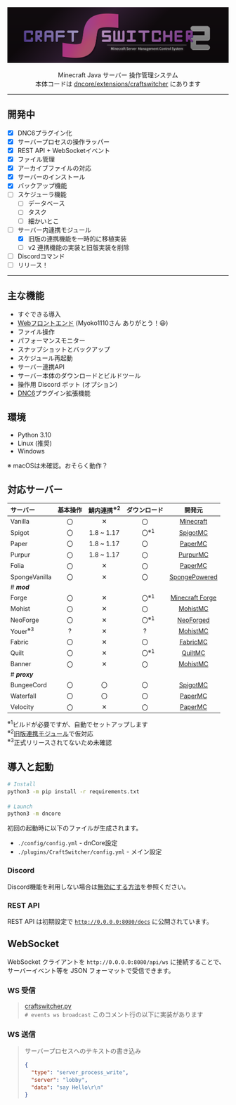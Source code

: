 <div align="center">
  <picture>
    <source media="(prefers-color-scheme: dark)" srcset="icons/header_nobg.png">
    <source media="(prefers-color-scheme: light)" srcset="icons/header_nobg_light.png">
    <img src="icons/header.png">
  </picture>

  Minecraft Java サーバー 操作管理システム
  <br>
  本体コードは <a href="dncore%2Fextensions%2Fcraftswitcher">dncore/extensions/craftswitcher</a> にあります
</div>

---
## 開発中
- [x] DNC6プラグイン化
- [x] サーバープロセスの操作ラッパー
- [x] REST API + WebSocketイベント
- [x] ファイル管理
- [x] アーカイブファイルの対応
- [x] サーバーのインストール
- [x] バックアップ機能
- [ ] スケジューラ機能
  - [ ] データベース
  - [ ] タスク
  - [ ] 細かいとこ
- [ ] サーバー内連携モジュール
  - [x] 旧版の連携機能を一時的に移植実装
  - [ ] v2 連携機能の実装と旧版実装を削除
- [ ] Discordコマンド
- [ ] リリース！

---
## 主な機能
- すぐできる導入
- [Webフロントエンド](https://github.com/Myoko1110/CraftSwitcher2-Client) (Myoko1110さん ありがとう！😆)
- ファイル操作
- パフォーマンスモニター
- スナップショットとバックアップ
- スケジュール再起動
- サーバー連携API
- サーバー本体のダウンロードとビルドツール
- 操作用 Discord ボット (オプション)
- [DNC6](https://github.com/Necnion8/dnCoreV6)プラグイン拡張機能


## 環境
- Python 3.10
- Linux (推奨)
- Windows

※ macOSは未確認。おそらく動作？

## 対応サーバー
| サーバー               | 基本操作 | 鯖内連携<sup>※2</sup> |                  ダウンロード                   |                                開発元                                 |
|:-------------------|:----:|:-----------------:|:-----------------------------------------:|:------------------------------------------------------------------:|
| Vanilla            |  〇   |         ✕         |                     〇                     |    [Minecraft](https://www.minecraft.net/ja-jp/download/server)    |
| Spigot             |  〇   |    1.8 ~ 1.17     | 〇<sup style="position:absolute;">※1</sup> |       [SpigotMC](https://www.spigotmc.org/wiki/buildtools/)        |
| Paper              |  〇   |    1.8 ~ 1.17     |                     〇                     |            [PaperMC](https://papermc.io/software/paper)            |
| Purpur             |  〇   |    1.8 ~ 1.17     |                     〇                     |                 [PurpurMC](https://purpurmc.org/)                  |
| Folia              |  〇   |         ✕         |                     〇                     |            [PaperMC](https://papermc.io/software/folia)            |
| SpongeVanilla      |  〇   |         ✕         |                     〇                     | [SpongePowered](https://spongepowered.org/downloads/spongevanilla) |
| # ***mod***        |
| Forge              |  〇   |         ✕         | 〇<sup style="position:absolute;">※1</sup> |        [Minecraft Forge](https://files.minecraftforge.net/)        |
| Mohist             |  〇   |         ✕         |                     〇                     |          [MohistMC](https://mohistmc.com/software/mohist)          |
| NeoForge           |  〇   |         ✕         | 〇<sup style="position:absolute;">※1</sup> |                [NeoForged](https://neoforged.net/)                 |
| Youer<sup>※3</sup> |  ?   |         ✕         |                     ?                     |          [MohistMC](https://mohistmc.com/software/youer)           |
| Fabric             |  〇   |         ✕         |                     〇                     |                 [FabricMC](https://fabricmc.net/)                  |
| Quilt              |  〇   |         ✕         | 〇<sup style="position:absolute;">※1</sup> |                  [QuiltMC](https://quiltmc.org/)                   |
| Banner             |  〇   |         ✕         |                     〇                     |          [MohistMC](https://mohistmc.com/software/banner)          |
| # ***proxy***      |
| BungeeCord         |  〇   |         〇         |                     〇                     |       [SpigotMC](https://www.spigotmc.org/wiki/bungeecord/)        |
| Waterfall          |  〇   |         〇         |                     〇                     |          [PaperMC](https://papermc.io/software/waterfall)          |
| Velocity           |  〇   |         ✕         |                     〇                     |          [PaperMC](https://papermc.io/software/velocity)           |

<sup>※1</sup>ビルドが必要ですが、自動でセットアップします<br>
<sup>※2</sup>[旧版連携モジュール](https://github.com/Necnion8/CraftSwitcher-ReportModule)で仮対応<br>
<sup>※3</sup>正式リリースされてないため未確認

## 導入と起動
```bash
# Install
python3 -m pip install -r requirements.txt

# Launch
python3 -m dncore
```
初回の起動時に以下のファイルが生成されます。
- `./config/config.yml` - dnCore設定
- `./plugins/CraftSwitcher/config.yml` - メイン設定


### Discord
Discord機能を利用しない場合は[無効にする方法](https://github.com/Necnion8/dnCoreV6/wiki/No-Connect-Discord)を参照ください。

### REST API
REST API は初期設定で [`http://0.0.0.0:8080/docs`](http://localhost:8080/docs) に公開されています。


## WebSocket
WebSocket クライアントを `http://0.0.0.0:8080/api/ws` に接続することで、サーバーイベント等を JSON フォーマットで受信できます。

### WS 受信
> [craftswitcher.py](dncore%2Fextensions%2Fcraftswitcher%2Fcraftswitcher.py)<br>
> `# events ws broadcast` このコメント行の以下に実装があります


### WS 送信
> サーバープロセスへのテキストの書き込み
> ```json
> {
>   "type": "server_process_write",
>   "server": "lobby",
>   "data": "say Hello\r\n"
> }
> ```
